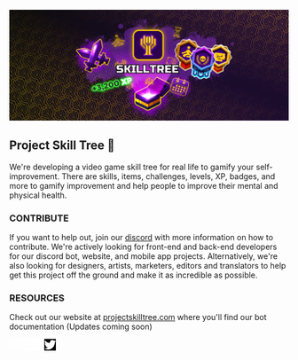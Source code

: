 <p align=”center”>
<img width="800" height="200" src="https://raw.githubusercontent.com/Project-Skill-Tree/.github/main/promo-banner1500x600.png" alt="banner">
</p>

## Project Skill Tree 🚀
We're developing a video game skill tree for real life to gamify your self-improvement.
There are skills, items, challenges, levels, XP, badges, and more to gamify improvement and help people to improve their mental and physical health.


### CONTRIBUTE
If you want to help out, join our [discord](https://www.discord.gg/skilltree) with more information on how to contribute.
We're actively looking for front-end and back-end developers for our discord bot, website, and mobile app projects. 
Alternatively, we're also looking for designers, artists, marketers, editors and translators to help get this project off the ground 
and make it as incredible as possible.

### RESOURCES
Check out our website at [projectskilltree.com](https://www.projectskilltree.com) where you'll find our bot documentation (Updates coming soon)

<a href="https://www.discord.gg/skilltree">
  <img align="left" src="https://raw.githubusercontent.com/Project-Skill-Tree/.github/main/images/discord.png" alt="icon | LinkedIn" width="21px"/></a>
<a href="https://www.youtube.com/channel/UCjGRx-cMBQgYxfwq0PuhomA">
  <img align="left" src="https://raw.githubusercontent.com/Project-Skill-Tree/.github/main/images/youtube.png" alt="icon | LinkedIn" width="21px"/></a>
<a href="https://www.instagram.com/project_skilltree/">
  <img align="left" src="https://raw.githubusercontent.com/Project-Skill-Tree/.github/main/images/instagram.png" alt="icon | LinkedIn" width="21px"/></a>
<a href="https://twitter.com/SkillTree_">
  <img align="left" src="https://raw.githubusercontent.com/Project-Skill-Tree/.github/main/images/twitter.png" alt="icon | LinkedIn" width="21px"/></a>
<br>
